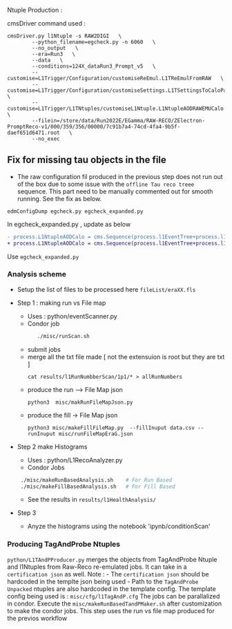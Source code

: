 Ntuple Production :

cmsDriver command used :

```
cmsDriver.py l1Ntuple -s RAW2DIGI   \
        --python_filename=egcheck.py -n 6060   \
		--no_output   \
		--era=Run3   \
		--data   \
		--conditions=124X_dataRun3_Prompt_v5   \
        --customise=L1Trigger/Configuration/customiseReEmul.L1TReEmulFromRAW   \
		--customise=L1Trigger/Configuration/customiseSettings.L1TSettingsToCaloParams_2022_v0_4   \
		--customise=L1Trigger/L1TNtuples/customiseL1Ntuple.L1NtupleAODRAWEMUCalo   \
		--filein=/store/data/Run2022E/EGamma/RAW-RECO/ZElectron-PromptReco-v1/000/359/356/00000/7c91b7a4-74cd-4fa4-9b5f-daef651d6471.root   \
		--no_exec
```
## Fix for missing tau objects in the file
- The raw configuration fil produced in the previous step does not run out of the box due to some issue with the `offline Tau reco treee` sequence. This part need to be manually commented out for smooth running. See the fix as below.
```
edmConfigDump egcheck.py egcheck_expanded.py 
```
In egcheck_expanded.py  , update as below
```diff
- process.L1NtupleAODCalo = cms.Sequence(process.l1EventTree+process.l1RecoTree+process.l1JetRecoTree+process.l1MetFilterRecoTree+process.l1ElectronRecoTree+process.l1TauRecoTree)
+ process.L1NtupleAODCalo = cms.Sequence(process.l1EventTree+process.l1RecoTree+process.l1JetRecoTree+process.l1MetFilterRecoTree+process.l1ElectronRecoTree)
```
Use `egcheck_expanded.py`


### Analysis scheme
- Setup the list of files to be processed here `fileList/eraXX.fls`

- Step 1 : making run vs File map
    - Uses  : python/eventScanner.py
    - Condor job 
        ```sh
           ./misc/runScan.sh
        ```
    - submit jobs
    - merge all the txt file made [ not the extensuion is root but they are txt ]
       ```
       cat results/l1RunNumbberScan/1p1/* > allRunNumbers
       ```
    - produce the run --> File Map json
      ```
      python3  misc/makRunFileMapJson.py
      ```
    - produce the fill -> File Map json
      ```
      python3 misc/makeFillFileMap.py  --fillInuput data.csv --runInuput misc/runFileMapEraG.json
      ```
- Step 2 make Histograms
    - Uses : python/L1RecoAnalyzer.py
    - Condor Jobs
    ```sh
     ./misc/makeRunBasedAnalysis.sh    # For Run Based
     ./misc/makeFillBasedAnalysis.sh   # For Fill Based
    ```
    - See the results in `results/l1HealthAnalysis/`

- Step 3
    - Anyze the histograms using the notebook   'ipynb/conditionScan'
    


### Producing TagAndProbe Ntuples
`python/L1TAndPProducer.py` merges the objects from TagAndProbe Ntuple and l1Ntuples from Raw-Reco re-emulated jobs.  It can take in a `certification json` as well. Note :
    - The `certification json` should be hardcoded in the templte json being used
    - Path to the `TagAndProbe Unpacked` ntuples are also hardcoded in the template config.
The template config being used is : `misc/cfg/l1TagAndP.cfg`
The jobs can be parallalized in condor. Execute the `misc/makeRunBasedTandPMaker.sh` after customization to make the condor jobs. This step uses the run vs file map produced for the previos workflow
